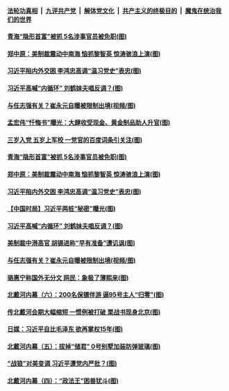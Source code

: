 ####  [法轮功真相](../../../../basic/blob/master/README.md?t=08101902) &nbsp;|&nbsp; [九评共产党](../../../../9ping.md/blob/master/README.md?t=08101902) &nbsp;|&nbsp; [解体党文化](../../../../jtdwh.md/blob/master/README.md?t=08101902)  &nbsp;|&nbsp; [共产主义的终极目的](../../../../gczydzjmd.md/blob/master/README.md?t=08101902) &nbsp;|&nbsp; [魔鬼在统治我们的世界](../../../../mgztzwmdsj.md/blob/master/README.md?t=08101902) 

#### [青海“隐形首富”被抓 5名涉事官员被免职(图)](../pages/p2/942448.md?t=08101902) 

#### [郑中原：美制裁震动中南海 恼抓黎智英 惊涛骇浪上演(图)](../pages/p2/942452.md?t=08101902) 

#### [习近平陷内外交困 李鸿忠高调“温习党史”表忠(图)](../pages/p2/942394.md?t=08101902) 

#### [习近平高喊“内循环” 刘鹤妹夫唱反调？(图)](../pages/p2/942381.md?t=08101902) 


#### [与任志强有关？崔永元自曝被限制出境(视频/图)](../pages/p2/942344.md?t=08101902) 


#### [孟宏伟“忏悔书”曝光：大肆收受现金、黄金制品助人升官(图)](../pages/p2/942484.md?t=08101902) 

#### [三岁入党 五岁上军校 一党官的百度词条引关注(图)](../pages/p2/942476.md?t=08101902) 

#### [青海“隐形首富”被抓 5名涉事官员被免职(图)](../pages/p2/942448.md?t=08101902) 

#### [郑中原：美制裁震动中南海 恼抓黎智英 惊涛骇浪上演(图)](../pages/p2/942452.md?t=08101902) 

#### [习近平陷内外交困 李鸿忠高调“温习党史”表忠(图)](../pages/p2/942394.md?t=08101902) 

#### [【中国时局】习近平两桩“秘密”曝光(图)](../pages/p2/942384.md?t=08101902) 

#### [习近平高喊“内循环” 刘鹤妹夫唱反调？(图)](../pages/p2/942381.md?t=08101902) 


#### [美制裁中港高官 胡锡进称“早有准备”遭讥讽(图)](../pages/p2/942343.md?t=08101902) 

#### [与任志强有关？崔永元自曝被限制出境(视频/图)](../pages/p2/942344.md?t=08101902) 

#### [骆惠宁称国外无分文 网民：象极了薄熙来(图)](../pages/p2/942331.md?t=08101902) 

#### [北戴河内幕（六）：200名保镖伴游 逼95号主人“归零”(图)](../pages/p2/942280.md?t=08101902) 

#### [传北戴河会期大幅缩短 一惯例被打破 栗战书现身北京(图)](../pages/p2/942259.md?t=08101902) 


#### [日媒：习近平自比毛泽东 欲再掌权15年(图)](../pages/p2/942263.md?t=08101902) 

#### [北戴河内幕（五）：拔掉“储君” 0号别墅加装防弹玻璃(图)](../pages/p2/942187.md?t=08101902) 

#### [“战狼”对美变调 习近平遭党内严批？(图)](../pages/p2/942200.md?t=08101902) 


#### [北戴河内幕（四）：“政法王”困兽犹斗(图)](../pages/p2/942184.md?t=08101902) 

